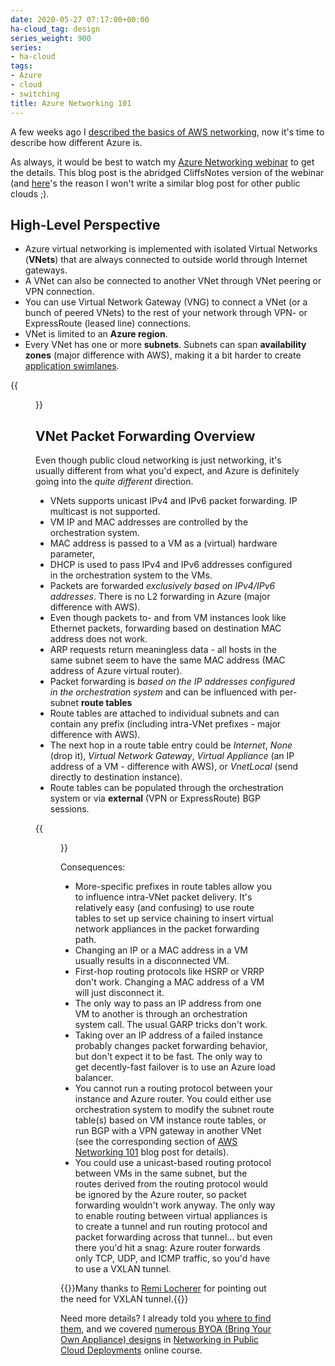 ```yaml
---
date: 2020-05-27 07:17:00+00:00
ha-cloud_tag: design
series_weight: 900
series:
- ha-cloud
tags:
- Azure
- cloud
- switching
title: Azure Networking 101
---
```

A few weeks ago I [described the basics of AWS networking](/2020/05/aws-networking-101/), now it's time to describe how different Azure is. 

As always, it would be best to watch my [Azure Networking webinar](https://www.ipspace.net/Microsoft_Azure_Networking) to get the details. This blog post is the abridged CliffsNotes version of the webinar (and [here](https://twitter.com/cloud_opinion/status/1261368141231173633?s=11)'s the reason I won't write a similar blog post for other public clouds ;).
<!--more-->
## High-Level Perspective

* Azure virtual networking is implemented with isolated Virtual Networks (**VNets**) that are always connected to outside world through Internet gateways.
* A VNet can also be connected to another VNet through VNet peering or VPN connection.
* You can use Virtual Network Gateway (VNG) to connect a VNet (or a bunch of peered VNets) to the rest of your network through VPN- or ExpressRoute (leased line) connections.
* VNet is limited to an **Azure region**.
* Every VNet has one or more **subnets**. Subnets can span **availability zones** (major difference with AWS), making it a bit harder to create [application swimlanes](https://my.ipspace.net/bin/list?id=AADesign#SOLUTIONS).

{{<figure src="/2020/05/Azure-VNet-Peering.png" caption="Some Azure VNet external connectivity options" >}}

## VNet Packet Forwarding Overview

Even though public cloud networking is just networking, it's usually different from what you'd expect, and Azure is definitely going into the _quite different_ direction.

* VNets supports unicast IPv4 and IPv6 packet forwarding. IP multicast is not supported.
* VM IP and MAC addresses are controlled by the orchestration system. 
* MAC address is passed to a VM as a (virtual) hardware parameter, 
* DHCP is used to pass IPv4 and IPv6 addresses configured in the orchestration system to the VMs.
* Packets are forwarded _exclusively based on IPv4/IPv6 addresses_. There is no L2 forwarding in Azure (major difference with AWS).
* Even though packets to- and from VM instances look like Ethernet packets, forwarding based on destination MAC address does not work.
* ARP requests return meaningless data - all hosts in the same subnet seem to have the same MAC address (MAC address of Azure virtual router).
* Packet forwarding is _based on the IP addresses configured in the orchestration system_ and can be influenced with per-subnet **route tables**
* Route tables are attached to individual subnets and can contain any prefix (including intra-VNet prefixes - major difference with AWS).
* The next hop in a route table entry could be _Internet_, _None_ (drop it), _Virtual Network Gateway_, _Virtual Appliance_ (an IP address of a VM - difference with AWS), or _VnetLocal_ (send directly to destination instance).
* Route tables can be populated through the orchestration system or via **external** (VPN or ExpressRoute) BGP sessions.

{{<figure src="/2020/05/Azure-Router.png" caption="VM NICs are connected straight to Azure router" >}}

Consequences:

* More-specific prefixes in route tables allow you to influence intra-VNet packet delivery. It's relatively easy (and confusing) to use route tables to set up service chaining to insert virtual network appliances in the packet forwarding path.
* Changing an IP or a MAC address in a VM usually results in a disconnected VM.
* First-hop routing protocols like HSRP or VRRP don't work. Changing a MAC address of a VM will just disconnect it.
* The only way to pass an IP address from one VM to another is through an orchestration system call. The usual GARP tricks don't work.
* Taking over an IP address of a failed instance probably changes packet forwarding behavior, but don't expect it to be fast. The only way to get decently-fast failover is to use an Azure load balancer.
* You cannot run a routing protocol between your instance and Azure router. You could either use orchestration system to modify the subnet route table(s) based on VM instance route tables, or run BGP with a VPN gateway in another VNet (see the corresponding section of [AWS Networking 101](/2020/05/aws-networking-101/) blog post for details).
* You could use a unicast-based routing protocol between VMs in the same subnet, but the routes derived from the routing protocol would be ignored by the Azure router, so packet forwarding wouldn't work anyway. The only way to enable routing between virtual appliances is to create a tunnel and run routing protocol and packet forwarding across that tunnel... but even there you'd hit a snag: Azure router forwards only TCP, UDP, and ICMP traffic, so you'd have to use a VXLAN tunnel.

{{<note note>}}Many thanks to [Remi Locherer](https://ngworx.ag/en/about-us/team/remi-locherer/) for pointing out the need for VXLAN tunnel.{{</note>}}

Need more details? I already told you [where to find them](https://www.ipspace.net/Microsoft_Azure_Networking), and we covered [numerous BYOA (Bring Your Own Appliance) designs](https://my.ipspace.net/bin/list?id=PubCloud&module=7#M9S20) in [Networking in Public Cloud Deployments](https://www.ipspace.net/PubCloud/) online course.

<!-- Disclosure: Companies presenting at CFD7 covered the event costs. Apart from the opportunity to ask questions, and getting to meet friends in a Zoom call I got nothing material or immaterial out of that event. -->